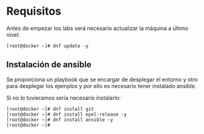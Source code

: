 # Requisitos

Antes de empezar los labs será necesario actualizar la máquina a último nivel:

```console
[root@docker ~]# dnf update -y
```

## Instalación de ansible

Se proporciona un playbook que se encargar de desplegar el entorno y otro para desplegar los ejemplos y por ello es necesario tener instalado ansible.

Si no lo tuvieramos sería necesario instalarlo:

```console
[root@docker ~]# dnf install git
[root@docker ~]# dnf install epel-release -y
[root@docker ~]# dnf install ansible -y
[root@docker ~]#
```
